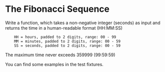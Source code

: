 # The Fibonacci Sequence

Write a function, which takes a non-negative integer (seconds) as input and returns the time in a human-readable format (HH:MM:SS)

```
    HH = hours, padded to 2 digits, range: 00 - 99
    MM = minutes, padded to 2 digits, range: 00 - 59
    SS = seconds, padded to 2 digits, range: 00 - 59
```

The maximum time never exceeds 359999 (99:59:59)

You can find some examples in the test fixtures.
